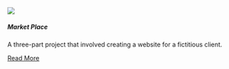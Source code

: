 <section class="tile">

<div class="project-img-container">
<img class="project-img responsive" src="assets/marketplace.png">
</div>


##### Market Place

A three-part project that involved creating a website for a fictitious client. 

[Read More](./portfolio/market-place.html)

</section>
